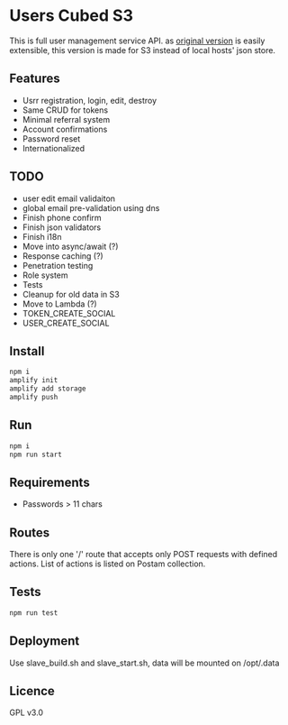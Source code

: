 # Users Cubed S3

This is full user management service API. as [original version](https://github.com/TalaikisInc/users-cubed) is easily extensible, this version is made for S3 instead of local hosts' json store.

## Features

* Usrr registration, login, edit, destroy
* Same CRUD for tokens
* Minimal referral system
* Account confirmations
* Password reset
* Internationalized

## TODO

* user edit email validaiton
* global email pre-validation using dns
* Finish phone confirm
* Finish json validators
* Finish i18n
* Move into async/await (?)
* Response caching (?)
* Penetration testing
* Role system
* Tests
* Cleanup for old data in S3
* Move to Lambda (?)
* TOKEN_CREATE_SOCIAL
* USER_CREATE_SOCIAL

## Install

```bash
npm i
amplify init
amplify add storage
amplify push
```

## Run

```bash
npm i
npm run start
```

## Requirements

* Passwords > 11 chars

## Routes

There is only one '/' route that accepts only POST requests with defined actions. List of actions is listed on Postam collection.

## Tests

```bash
npm run test
```

## Deployment

Use slave_build.sh and slave_start.sh, data will be mounted on /opt/.data

## Licence

GPL v3.0
